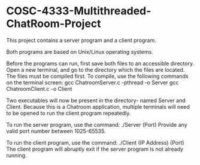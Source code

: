 # COSC-4333-Multithreaded-ChatRoom-Project

This project contains a server program and a client program.

Both programs are based on Unix/Linux operating systems.

Before the programs can run, first save both files to an accessible directory.
Open a new terminal, and go to the directory which the files are located.
The files must be compiled first.
To compile, use the following commands on the terminal screen:
    gcc ChatroomServer.c -pthread -o Server
    gcc ChatroomClient.c -o Client

Two executables will now be present in the directory- named Server and Client.
Because this is a Chatroom application, multiple terminals will need to be opened
to run the client program repeatedly.

To run the server program, use the command:
    ./Server (Port)
Provide any valid port number between 1025-65535.

To run the client program, use the command:
    ./Client (IP Address) (Port)
The client program will abruptly exit if the server program is not already running.
